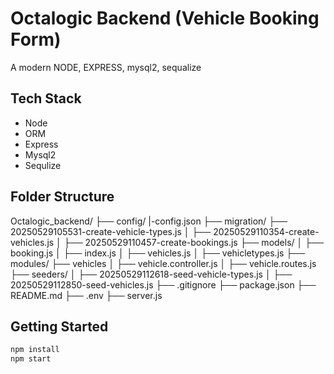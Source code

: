 # Octalogic Backend (Vehicle Booking Form)

A modern NODE, EXPRESS, mysql2, sequalize

## Tech Stack

- Node
- ORM
- Express
- Mysql2
- Sequlize

##  Folder Structure

Octalogic_backend/
├── config/
    |-config.json
├── migration/
    ├── 20250529105531-create-vehicle-types.js
│   ├── 20250529110354-create-vehicles.js
│   ├── 20250529110457-create-bookings.js
├── models/
    │   ├── booking.js
    │   ├── index.js
    │   ├── vehicles.js
    │   ├── vehicletypes.js
├── modules/
    ├── vehicles
    │   ├── vehicle.controller.js
    │   ├── vehicle.routes.js
├── seeders/
│   ├── 20250529112618-seed-vehicle-types.js
│   ├── 20250529112850-seed-vehicles.js
├── .gitignore
├── package.json
├── README.md
├── .env
├── server.js

## Getting Started
```bash
npm install
npm start

